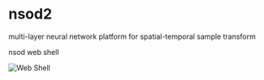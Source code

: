nsod2
=====

multi-layer neural network platform for spatial-temporal sample transform

nsod web shell

![Web Shell](http://42.96.138.147/mediawiki/images/f/f8/Nsod2%E8%BF%90%E8%A1%8C%E7%95%8C%E9%9D%A2.png)

